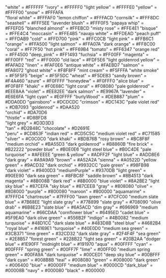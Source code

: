 "white" = #FFFFFF
"ivory" = #FFFFF0
"light yellow" = #FFFFE0
"yellow" = #FFFF00
"snow" = #FFFAFA  
"floral white" = #FFFAF0
"lemon chiffon" = #FFFACD
"cornsilk" = #FFF8DC
"seashell" = #FFF5EE
"lavender blush" = #FFF0F5
"papaya whip" = #FFEFD5
"blanched almond" = #FFEBCD
"misty rose" = #FFE4E1
"bisque" = #FFE4C4
"moccasin" = #FFE4B5
"navajo white" = #FFDEAD
"peach puff" = #FFDAB9
"cold" = #FFD700
"pink" = #FFC0CB
"light pink" = #FFB6C1
"orange" = #FFA500
"light salmon" = #FFA07A
"dark orange" = #FF8C00
"coral" = #FF7F50
"hot pink" = #FF69B4
"tomato" = #FF6347
"orange red" = #FF4500
"deep_pink" = #FF1493
"fuchsia" = #FF00FF
"magenta" = #FF00FF
"red" = #FF0000
"old lace" = #FDF5E6
"light goldenrod yellow" = #FAFAD2
"linen" = #FAF0E6
"antique white" = #FAEBD7
"salmon" = #FA8072
"ghost white" = #F8F8FF
"mint cream" = #F5FFFA
"white smoke" = #F5F5F5
"beige" = #F5F5DC
"wheat" = #F5DEB3
"sandy brown" = #F4A460
"azure" = #F0FFFF
"honeydew" = #F0FFF0
"alice blue" = #F0F8FF
"khaki" = #F0E68C
"light coral" = #F08080
"pale goldenrod" = #EEE8AA
"violet" = #EE82EE
"dark salmon" = #E9967A
"lavender" = #E6E6FA
"light cyan" = #E0FFFF
"burlyWood" = #DEB887
"plum" = #DDA0DD
"gainsboro" = #DCDCDC
"crimson" = #DC143C
"pale violet red" = #DB7093 
"goldenrod" = #DAA520      
"orchid" = #DA70D6      
"thistle" = #D8BFD8  
"light grey" = #D3D3D3  
"tan" = #D2B48C
"chocolate" = #D2691E       
"peru" = #CD853F
"indian red" = #CD5C5C
"medium violet red" = #C71585
"silver" = #C0C0C0
"dark khaki" = #BDB76B
"rosy brown" = #BC8F8F
"medium orchid" = #BA55D3
"dark goldenrod" = #B8860B
"fire brick" = #B22222
"powder blue" = #B0E0E6
"light steel blue" = #B0C4DE
"pale turquoise" = #AFEEEE
"green & yellow" = #ADFF2F
"light blue" = #ADD8E6
"dark gray" = #A9A9A9
"brown" = #A52A2A
"sienna" = #A0522D
"yellow green" = #9ACD32
"dark orchid" = #9932CC
"pale green" = #98FB98
"dark violet" = #9400D3
"mediumPurple" = #9370DB
"light green" = #90EE90
"dark sea green" = #8FBC8F
"saddle brown" = #8B4513
"dark magenta" = #8B008B
"dark red" = #8B0000
"blue violet" = #8A2BE2
"light sky blue" = #87CEFA
"sky blue" = #87CEEB
"gray" = #808080
"olive" = #808000
"purple" = #800080
"maroon" = #800000
"aquamarine" = #7FFFD4
"chartreuse" = #7FFF00
"lawn green" = #7CFC00
"medium slate blue" = #7B68EE
"light slate gray" = #778899
"slate gray" = #708090
"olive drab" = #6B8E23
"slate blue" = #6A5ACD
"dim gray" = #696969
"medium aquamarine" = #66CDAA
"cornflower blue" = #6495ED
"cadet blue" = #5F9EA0
"dark olive green" = #556B2F
"indigo" = #4B0082
"medium turquoise" = #48D1CC
"dark slate blue" = #483D8B
"steel blue" = #4682B4
"royal blue" = #4169E1
"turquoise" = #40E0D0
"medium sea green" = #3CB371
"lime green" = #32CD32
"dark slate gray" = #2F4F4F
"sea green" = #2E8B57
"forest green" = #228B22
"light sea green" = #20B2AA
"dodger blue" = #1E90FF
"midnight blue" = #191970
"aqua" = #00FFFF
"cyan" = #00FFFF
"spring green" = #00FF7F
"lime" = #00FF00
"medium spring green" = #00FA9A
"dark turquoise" = #00CED1
"deep sky blue" = #00BFFF
"dark cyan" = #008B8B
"teal" = #008080
"green" = #008000
"dark green" = #006400
"blue" = #0000FF
"medium blue" = #0000CD
"dark_blue" = #00008B
"navy" = #000080
"black" = #000000

